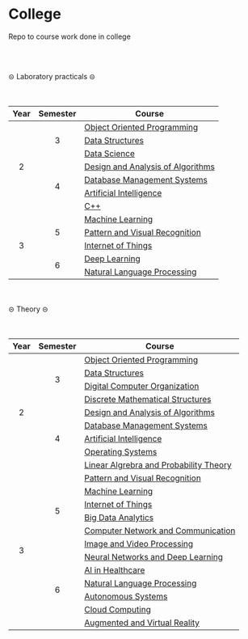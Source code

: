 # College
Repo to course work done in college

<br></br>
  <summary>⊝ Laboratory practicals ⊝</summary>
  <br></br>
  <table>
  <thead>
    <tr>
      <th>Year</th>
      <th>Semester</th>
      <th>Course</th>
    </tr>
  </thead>
  <tbody>
    <tr>
      <td rowspan="7" align="center">2</td>
      <td rowspan="3" align="center">3</td>
      <td><a href="Year 2/Semester 3/OOP/README.md">Object Oriented Programming</a></td>
    </tr>
    <tr>
      <td><a href="Year 2/Semester 3/Data Structures/README.md">Data Structures</a></td>
    </tr>
      <tr>
      <td><a href="Year 2/Semester 3/DS/">Data Science</a></td>
    </tr>
    <tr>
      <td rowspan="4" align="center">4</td>
      <td><a href="Year 2/Semester 4/DAA/README.md">Design and Analysis of Algorithms</a></td>
    </tr>
    <tr>
      <td><a href="Year 2/Semester 4/DBMS/">Database Management Systems</a></td>
    </tr>
    <tr>
      <td><a href="Year 2/Semester 4/AI/README.md">Artificial Intelligence</a></td>
    </tr>
      <tr>
      <td><a href="Year 2/Semester 4/CPP/README.md">C++</a></td>
    </tr>
    <tr>
      <td rowspan="5" align="center">3</td>
      <td rowspan="3" align="center">5</td>
        <td><a href="Year 3/Semester 5/ML/README.md">Machine Learning</a></td>
    </tr>
    <tr>
        <td><a href="Year 3/Semester 5/PVR/README.md">Pattern and Visual Recognition</a></td>
    </tr>
    <tr>
        <td><a href="Year 3/Semester 5/IOT/README.md">Internet of Things</a></td>
    </tr>
    <td rowspan="2" align="center">6</td>
        <td><a href="Year 3/Semester 6/DL/README.md">Deep Learning</a></td>
    </tr>
    <tr>
        <td><a href="Year 3/Semester 6/NLP/README.md">Natural Language Processing</a></td>
    </tr>
    







</tbody>
</table>
<br></br>

  <summary>⊝ Theory ⊝</summary>
  <br></br>
  <table>
  <thead>
    <tr>
      <th>Year</th>
      <th>Semester</th>
      <th>Course</th>
    </tr>
  </thead>
  <tbody>
    <tr>
      <td rowspan="9" align="center">2</td>
      <td rowspan="4" align="center">3</td>
      <td><a href="https://drive.google.com/drive/folders/1WMD4NjG7wU18EaBmNAga5ogMesNArVje?usp=share_link">Object Oriented Programming</a></td>
    </tr>
    <tr>
      <td><a href="https://drive.google.com/drive/folders/1E67iobJV-q56_XHE8iM-KDttQw9KllsM?usp=share_link">Data Structures</a></td>
    </tr>
    <tr>
      <td><a href="https://drive.google.com/drive/folders/1aFOUaPXoa2rpw7IX_RnljsPrBC_iX7gH?usp=share_link">Digital Computer Organization</a></td>
    </tr>
    <tr>
      <td><a href="https://drive.google.com/drive/folders/1aES26g25hRoV9Zs7M8uqI48GfVvY7HO5?usp=share_link">Discrete Mathematical Structures</a></td>
    </tr>
    <tr>
      <td rowspan="5" align="center">4</td>
      <td><a href="https://drive.google.com/drive/folders/1we6ceBVfoWCspvH4TAFQK4MGa33pKOss?usp=share_link">Design and Analysis of Algorithms</a></td>
    </tr>
    <tr>
      <td><a href="https://drive.google.com/drive/folders/1fJvFB6nk3X6yaO-SRIqkliR80hBvF__6?usp=share_link">Database Management Systems</a></td>
    </tr>
    <tr>
      <td><a href="https://drive.google.com/drive/folders/1JklrR33zfOlERCY48gj8KIZ7byx0xwXe?usp=share_link">Artificial Intelligence</a></td>
    </tr>
    <tr>
      <td><a href="https://drive.google.com/drive/folders/1U4Jb-z5F7P8oUYdIGZ3QsztdXg5UxWHu?usp=share_link">Operating Systems</a></td>
    </tr>
    <tr>
      <td><a href="https://drive.google.com/drive/folders/1OBzpVXvoi-oCRuWs3lg1K7FtTAnXUFmP?usp=share_link">Linear Algrebra and Probability Theory</a></td>
    </tr>
    <tr>
      <td rowspan="12" align="center">3</td>
      <td rowspan="6" align="center">5</td>
      <td><a href="https://drive.google.com/drive/folders/1dAhgbrLXe1PlmQdO-x45aEsn3-7JlPfF?usp=share_link">Pattern and Visual Recognition</a></td>
    </tr>
    <tr>
        <td><a href="https://drive.google.com/drive/folders/197v6Z3vzmrcA0lHnupGpFODPdgXFmi8S?usp=share_link">Machine Learning</a></td>
    </tr>
    <tr>
        <td><a href="https://drive.google.com/drive/folders/1OZfW6HEaBZa3k2hlGYw1l2QXLFpSqK6T?usp=share_link">Internet of Things</a></td>
    </tr>
        <tr>
        <td><a href="https://drive.google.com/drive/folders/1XSLrop5ElVNG0iBQ_9Ejo-W-kGgXiX0b?usp=share_link">Big Data Analytics</a></td>
    </tr>
        <tr>
        <td><a href="https://drive.google.com/drive/folders/1z-dn7Ag0tCM0NxhXBZJHwE7lOzkz0AWr?usp=share_link">Computer Network and Communication</a></td>
    </tr>
        <tr>
        <td><a href="https://drive.google.com/drive/folders/1SIMrmzh_Kfv2YHV56hzNDYBGdnHLCu1o?usp=share_link">Image and Video Processing</a></td>
    </tr>
    <td rowspan="6" align="center">6</td>
      <td><a href="https://drive.google.com/drive/folders/1jqsTLZCXeYYqbZCVxIpwrWWKwGWPWo7V?usp=share_link">Neural Networks and Deep Learning</a></td>
    </tr>
    <tr>
        <td><a href="https://drive.google.com/drive/folders/19yGXxdNBrW2kMoqlhPtuKq2WicY-zAMf?usp=share_link">AI in Healthcare</a></td>
    </tr>
    </tr>
        <tr>
        <td><a href="https://drive.google.com/drive/folders/1D8gV0fTeZ6_LGSjjr6YI0jyl6R4DpeHn?usp=share_link">Natural Language Processing</a></td>
    </tr>
    <tr>
        <td><a href="https://drive.google.com/drive/folders/1_d9DM2qsd-6fqz6uoJLbMm_ON-XTqHZ8?usp=sharing">Autonomous Systems</a></td>
    </tr>
        <tr>
        <td><a href="https://drive.google.com/drive/folders/135Eg0Yk_7UTPDA2p5gPuPTrSkWwo9P9p?usp=share_link">Cloud Computing</a></td>
    </tr>
        <tr>
        <td><a href="https://drive.google.com/drive/folders/1SXo9HmwfgnpCdfU3jpR6Kr4TsUdin-Vj?usp=share_link">Augmented and Virtual Reality</a></td>
    







</tbody>
</table>

